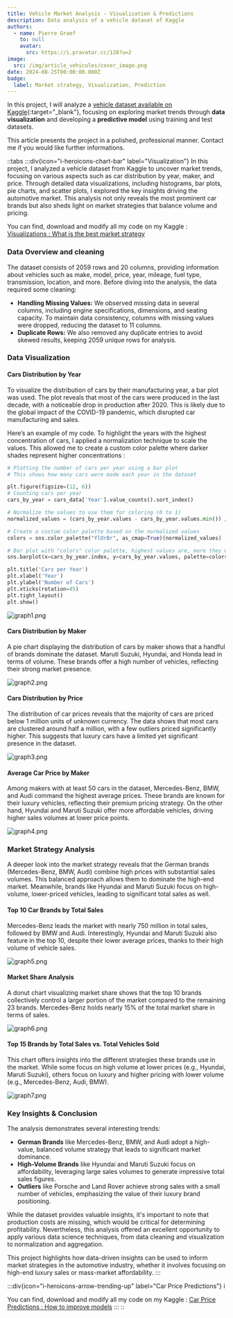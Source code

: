 ```yaml
---
title: Vehicle Market Analysis - Visualization & Predictions
description: Data analysis of a vehicle dataset of Kaggle
authors:
  - name: Pierre Graef
    to: null
    avatar:
      src: https://i.pravatar.cc/128?u=2
image:
  src: /img/article_vehicules/cover_image.png
date: 2024-08-25T00:00:00.000Z
badge:
  label: Market strategy, Visualization, Prediction
---
```


In this project, I will analyze a [vehicle dataset available on Kaggle](https://www.kaggle.com/datasets/nehalbirla/vehicle-dataset-from-cardekho){:target="_blank"}, focusing on exploring market trends through **data visualization** and developing a **predictive model** using training and test datasets.

This article presents the project in a polished, professional manner. Contact me if you would like further informations.

::tabs
  :::div{icon="i-heroicons-chart-bar" label="Visualization"}
  In this project, I analyzed a vehicle dataset from Kaggle to uncover market trends, focusing on various aspects such as car distribution by year, maker, and price. Through detailed data visualizations, including histograms, bar plots, pie charts, and scatter plots, I explored the key insights driving the automotive market. This analysis not only reveals the most prominent car brands but also sheds light on market strategies that balance volume and pricing.
  
  You can find, download and modify all my code on my Kaggle : [Visualizations : What is the best market strategy](https://www.kaggle.com/code/pierregraef/visualizations-what-is-the-best-market-strategy)
  
  ### Data Overview and cleaning
  
  The dataset consists of 2059 rows and 20 columns, providing information about vehicles such as make, model, price, year, mileage, fuel type, transmission, location, and more. Before diving into the analysis, the data required some cleaning:
  
  - **Handling Missing Values:** We observed missing data in several columns, including engine specifications, dimensions, and seating capacity. To maintain data consistency, columns with missing values were dropped, reducing the dataset to 11 columns.
  - **Duplicate Rows:** We also removed any duplicate entries to avoid skewed results, keeping 2059 unique rows for analysis.
  
  ### **Data Visualization**
  
  #### **Cars Distribution by Year**
  
  To visualize the distribution of cars by their manufacturing year, a bar plot was used. The plot reveals that most of the cars were produced in the last decade, with a noticeable drop in production after 2020. This is likely due to the global impact of the COVID-19 pandemic, which disrupted car manufacturing and sales.
  
  Here’s an example of my code. To highlight the years with the highest concentration of cars, I applied a normalization technique to scale the values. This allowed me to create a custom color palette where darker shades represent higher concentrations :
  
  ```python
  # Plotting the number of cars per year using a bar plot
  # This shows how many cars were made each year in the dataset
  
  plt.figure(figsize=(12, 6))
  # Counting cars per year
  cars_by_year = cars_data['Year'].value_counts().sort_index()
  
  # Normalize the values to use them for coloring (0 to 1)
  normalized_values = (cars_by_year.values - cars_by_year.values.min()) / (cars_by_year.values.max() - cars_by_year.values.min())
  
  # Create a custom color palette based on the normalized values
  colors = sns.color_palette("YlOrBr", as_cmap=True)(normalized_values)
  
  # Bar plot with "colors" color palette, highest values are, more they will be dark
  sns.barplot(x=cars_by_year.index, y=cars_by_year.values, palette=colors)
  
  plt.title('Cars per Year')
  plt.xlabel('Year')
  plt.ylabel('Number of Cars')
  plt.xticks(rotation=45)
  plt.tight_layout()
  plt.show()
  ```
  
  ![graph1.png](/img/article_vehicules/graph1.png)
  
  #### **Cars Distribution by Maker**
  
  A pie chart displaying the distribution of cars by maker shows that a handful of brands dominate the dataset. Maruti Suzuki, Hyundai, and Honda lead in terms of volume. These brands offer a high number of vehicles, reflecting their strong market presence.
  
  ![graph2.png](/img/article_vehicules/graph2.png)
  
  #### **Cars Distribution by Price**
  
  The distribution of car prices reveals that the majority of cars are priced below 1 million units of unknown currency. The data shows that most cars are clustered around half a million, with a few outliers priced significantly higher. This suggests that luxury cars have a limited yet significant presence in the dataset.
  
  ![graph3.png](/img/article_vehicules/graph3.png)
  
  #### **Average Car Price by Maker**
  
  Among makers with at least 50 cars in the dataset, Mercedes-Benz, BMW, and Audi command the highest average prices. These brands are known for their luxury vehicles, reflecting their premium pricing strategy. On the other hand, Hyundai and Maruti Suzuki offer more affordable vehicles, driving higher sales volumes at lower price points.
  
  ![graph4.png](/img/article_vehicules/graph4.png)
  
  ### **Market Strategy Analysis**
  
  A deeper look into the market strategy reveals that the German brands (Mercedes-Benz, BMW, Audi) combine high prices with substantial sales volumes. This balanced approach allows them to dominate the high-end market. Meanwhile, brands like Hyundai and Maruti Suzuki focus on high-volume, lower-priced vehicles, leading to significant total sales as well.
  
  #### **Top 10 Car Brands by Total Sales**
  
  Mercedes-Benz leads the market with nearly 750 million in total sales, followed by BMW and Audi. Interestingly, Hyundai and Maruti Suzuki also feature in the top 10, despite their lower average prices, thanks to their high volume of vehicle sales.
  
  ![graph5.png](/img/article_vehicules/graph5.png)
  
  #### **Market Share Analysis**
  
  A donut chart visualizing market share shows that the top 10 brands collectively control a larger portion of the market compared to the remaining 23 brands. Mercedes-Benz holds nearly 15% of the total market share in terms of sales.
  
  ![graph6.png](/img/article_vehicules/graph6.png)
  
  #### Top 15 Brands by Total Sales vs. Total Vehicles Sold
  
  This chart offers insights into the different strategies these brands use in the market. While some focus on high volume at lower prices (e.g., Hyundai, Maruti Suzuki), others focus on luxury and higher pricing with lower volume (e.g., Mercedes-Benz, Audi, BMW).
  
  ![graph7.png](/img/article_vehicules/graph7.png)
  
  ### **Key Insights & Conclusion**
  
  The analysis demonstrates several interesting trends:
  
  - **German Brands** like Mercedes-Benz, BMW, and Audi adopt a high-value, balanced volume strategy that leads to significant market dominance.
  - **High-Volume Brands** like Hyundai and Maruti Suzuki focus on affordability, leveraging large sales volumes to generate impressive total sales figures.
  - **Outliers** like Porsche and Land Rover achieve strong sales with a small number of vehicles, emphasizing the value of their luxury brand positioning.
  
  While the dataset provides valuable insights, it's important to note that production costs are missing, which would be critical for determining profitability. Nevertheless, this analysis offered an excellent opportunity to apply various data science techniques, from data cleaning and visualization to normalization and aggregation.
  
  This project highlights how data-driven insights can be used to inform market strategies in the automotive industry, whether it involves focusing on high-end luxury sales or mass-market affordability.
  :::

  :::div{icon="i-heroicons-arrow-trending-up" label="Car Price Predictions"}
  i
  
  You can find, download and modify all my code on my Kaggle : [Car Price Predictions : How to improve models](https://www.kaggle.com/code/pierregraef/car-price-predictions-how-to-improve-models)
  :::
::
